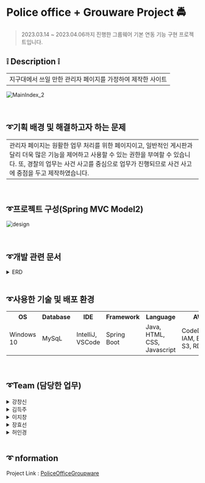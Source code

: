 # Police office + Grouware Project 🚔
> 2023.03.14 ~ 2023.04.06까지 진행한 그룹웨어 기본 연동 기능 구현 프로젝트입니다.

## ❕ Description ❕
<table>
  <tr>
    <td>
지구대에서 쓰일 만한 관리자 페이지를 가정하여 제작한 사이트
    </td>
  </tr>
</table>

![MainIndex_2](https://user-images.githubusercontent.com/116870668/233940183-dcf7cc55-51af-4d64-98f3-b24696c19a9f.jpg)

<br>

## ➰기획 배경 및 해결하고자 하는 문제
<table>
  <tr>
    <td>
관리자 페이지는 원활한 업무 처리를 위한 페이지이고, 일반적인 게시판과 달리 더욱 많은 기능을 제어하고 사용할 수 있는 권한을 부여할 수 있습니다.
또, 경찰의 업무는 사건 사고를 중심으로 업무가 진행되므로 사건 사고에 중점을 두고 제작하였습니다.
    </td>
  </tr>
</table>

<br>

## ➰프로젝트 구성(Spring MVC Model2)
![design](https://user-images.githubusercontent.com/116870668/233907336-53c5b845-5826-420e-b0ec-0279f3a232e5.jpg)

<br>

## ➰개발 관련 문서
<details>
<summary> ERD </summary>

![DB design_2](https://user-images.githubusercontent.com/116870668/233940813-2613f5dc-58da-4786-81c3-f737ff3930f9.png)

</details>

<br>

## ➰사용한 기술 및 배포 환경
<table>
  <tr>
    <th>OS</th>
    <th>Database</th>
    <th>IDE</th>
    <th>Framework</th>
    <th>Language</th>
    <th>AWS</th>
  </tr>
  <tr>
    <td>Windows 10</td>
    <td>MySqL</td>
    <td>IntelliJ, VSCode</td>
    <td>Spring Boot</td>
    <td>Java, HTML, CSS, Javascript</td>
    <td>CodeDeploy, IAM, EC2, S3, RDS</td>
  </tr>
</table>

<br>

## ➰Team (담당한 업무)
<details>
<summary> 강창신 </summary>

1. 결재문서 CRUD
2. 근태 기능
3. naver-API
</details>
<details>
<summary> 김득주 </summary>

1. 로그인&Spring Security
2. 아이디/비밀번호 찾기
</details>
<details>
<summary> 이지창 </summary>

1. 회원CRUD
2. 부서CRUD
3. FullCalendar-API
4. AWS EC2 배포
</details>
<details>
<summary> 장효선 </summary>

1. 게시판CRUD
2. 댓글CRUD
3. 각 페이지 design frame(Html,CSS) 제작
</details>
<details>
<summary> 허인경 </summary>
  
1. 사건CRU
2. left-Menubar 제작
3. KakaoMap-API
</details>

<br>

## ➰ nformation
Project Link : [PoliceOfficeGroupware](https://github.com/ckdtls1124/PoliceOfficeGroupware/tree/master_upload)
